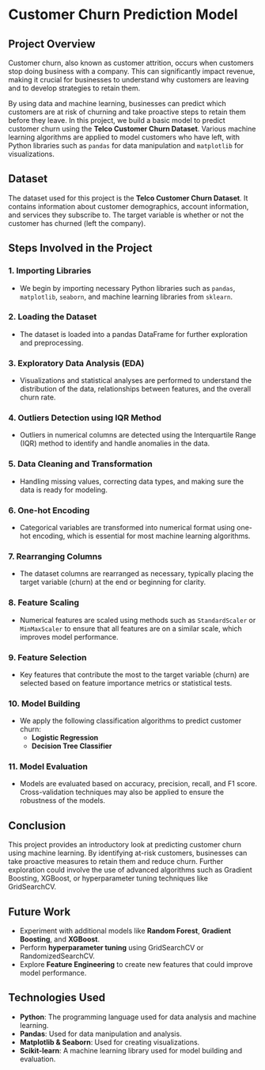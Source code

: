 # Customer Churn Prediction Model

## Project Overview

Customer churn, also known as customer attrition, occurs when customers stop doing business with a company. This can significantly impact revenue, making it crucial for businesses to understand why customers are leaving and to develop strategies to retain them.

By using data and machine learning, businesses can predict which customers are at risk of churning and take proactive steps to retain them before they leave. In this project, we build a basic model to predict customer churn using the **Telco Customer Churn Dataset**. Various machine learning algorithms are applied to model customers who have left, with Python libraries such as `pandas` for data manipulation and `matplotlib` for visualizations.

## Dataset

The dataset used for this project is the **Telco Customer Churn Dataset**. It contains information about customer demographics, account information, and services they subscribe to. The target variable is whether or not the customer has churned (left the company).

## Steps Involved in the Project

### 1. Importing Libraries
- We begin by importing necessary Python libraries such as `pandas`, `matplotlib`, `seaborn`, and machine learning libraries from `sklearn`.

### 2. Loading the Dataset
- The dataset is loaded into a pandas DataFrame for further exploration and preprocessing.

### 3. Exploratory Data Analysis (EDA)
- Visualizations and statistical analyses are performed to understand the distribution of the data, relationships between features, and the overall churn rate.

### 4. Outliers Detection using IQR Method
- Outliers in numerical columns are detected using the Interquartile Range (IQR) method to identify and handle anomalies in the data.

### 5. Data Cleaning and Transformation
- Handling missing values, correcting data types, and making sure the data is ready for modeling.

### 6. One-hot Encoding
- Categorical variables are transformed into numerical format using one-hot encoding, which is essential for most machine learning algorithms.

### 7. Rearranging Columns
- The dataset columns are rearranged as necessary, typically placing the target variable (churn) at the end or beginning for clarity.

### 8. Feature Scaling
- Numerical features are scaled using methods such as `StandardScaler` or `MinMaxScaler` to ensure that all features are on a similar scale, which improves model performance.

### 9. Feature Selection
- Key features that contribute the most to the target variable (churn) are selected based on feature importance metrics or statistical tests.

### 10. Model Building
- We apply the following classification algorithms to predict customer churn:
  - **Logistic Regression**
  - **Decision Tree Classifier**

### 11. Model Evaluation
- Models are evaluated based on accuracy, precision, recall, and F1 score. Cross-validation techniques may also be applied to ensure the robustness of the models.

## Conclusion

This project provides an introductory look at predicting customer churn using machine learning. By identifying at-risk customers, businesses can take proactive measures to retain them and reduce churn. Further exploration could involve the use of advanced algorithms such as Gradient Boosting, XGBoost, or hyperparameter tuning techniques like GridSearchCV.

## Future Work
- Experiment with additional models like **Random Forest**, **Gradient Boosting**, and **XGBoost**.
- Perform **hyperparameter tuning** using GridSearchCV or RandomizedSearchCV.
- Explore **Feature Engineering** to create new features that could improve model performance.

## Technologies Used
- **Python**: The programming language used for data analysis and machine learning.
- **Pandas**: Used for data manipulation and analysis.
- **Matplotlib & Seaborn**: Used for creating visualizations.
- **Scikit-learn**: A machine learning library used for model building and evaluation.

